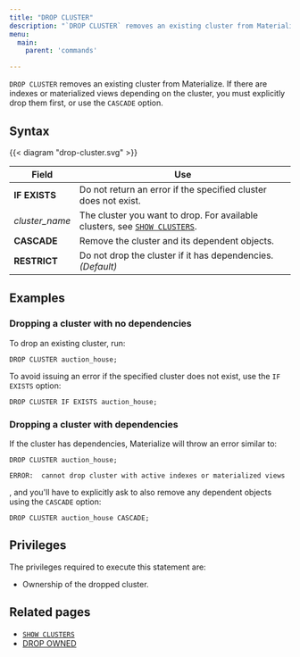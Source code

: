 ```yaml
---
title: "DROP CLUSTER"
description: "`DROP CLUSTER` removes an existing cluster from Materialize."
menu:
  main:
    parent: 'commands'

---
```


`DROP CLUSTER` removes an existing cluster from Materialize. If there are indexes or materialized views depending on the cluster, you must explicitly drop them first, or use the `CASCADE` option.

## Syntax

{{< diagram "drop-cluster.svg" >}}

Field | Use
------|-----
**IF EXISTS** | Do not return an error if the specified cluster does not exist.
_cluster&lowbar;name_ | The cluster you want to drop. For available clusters, see [`SHOW CLUSTERS`](../show-clusters).
**CASCADE** | Remove the cluster and its dependent objects.
**RESTRICT** | Do not drop the cluster if it has dependencies. _(Default)_

## Examples

### Dropping a cluster with no dependencies

To drop an existing cluster, run:

```mzsql
DROP CLUSTER auction_house;
```

To avoid issuing an error if the specified cluster does not exist, use the `IF EXISTS` option:

```mzsql
DROP CLUSTER IF EXISTS auction_house;
```

### Dropping a cluster with dependencies

If the cluster has dependencies, Materialize will throw an error similar to:

```mzsql
DROP CLUSTER auction_house;
```

```nofmt
ERROR:  cannot drop cluster with active indexes or materialized views
```

, and you'll have to explicitly ask to also remove any dependent objects using the `CASCADE` option:

```mzsql
DROP CLUSTER auction_house CASCADE;
```

## Privileges

The privileges required to execute this statement are:

- Ownership of the dropped cluster.

## Related pages

- [`SHOW CLUSTERS`](../show-clusters)
- [DROP OWNED](../drop-owned)
